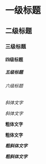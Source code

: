 # 一级标题

## 二级标题

### 三级标题

#### 四级标题

##### 五级标题

###### 六级标题
*斜体文字*

_斜体文字_

**粗体文字**

__粗体文字__

***粗斜体文字***

___粗斜体文字___
